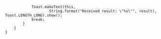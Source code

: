                 Toast.makeText(this,
                        String.format("Received result: \"%s\"", result), Toast.LENGTH_LONG).show();
                break;
            }
        }
    }